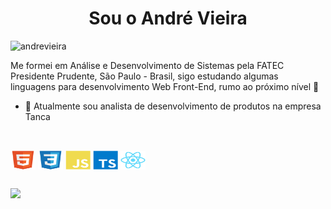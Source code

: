 <h1 align="center">Sou o André Vieira</h1>

<p align="left"> <img src="https://komarev.com/ghpvc/?username=dehvieira" alt="andrevieira" /> </p>

<p align="left">
 Me formei em Análise e Desenvolvimento de Sistemas pela FATEC Presidente Prudente, São Paulo - Brasil, sigo estudando algumas linguagens para desenvolvimento Web Front-End, rumo ao próximo nível 🚀
</p>

- 🔭 Atualmente sou analista de desenvolvimento de produtos na empresa Tanca 

##

<div style="display: inline_block"><br>
  <img align="center" alt="Andre-HTML" height="30" width="40" src="https://raw.githubusercontent.com/devicons/devicon/master/icons/html5/html5-original.svg">
    <img align="center" alt="André-CSS" height="30" width="40" src="https://raw.githubusercontent.com/devicons/devicon/master/icons/css3/css3-original.svg">
  <img align="center" alt="Andre-Js" height="30" width="40" src="https://raw.githubusercontent.com/devicons/devicon/master/icons/javascript/javascript-plain.svg">
  <img align="center" alt="Andre-Ts" height="30" width="40" src="https://raw.githubusercontent.com/devicons/devicon/master/icons/typescript/typescript-plain.svg">
  <img align="center" alt="Andre-React" height="30" width="40" src="https://raw.githubusercontent.com/devicons/devicon/master/icons/react/react-original.svg">
</div>

##

 <div>
  <a href="https://www.linkedin.com/in/andrevieira3/" target="_blank"><img src="https://img.shields.io/badge/-LinkedIn-%230077B5?style=for-the-badge&logo=linkedin&logoColor=white" target="_blank"></a>

</div>